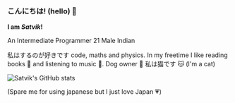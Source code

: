 ### こんにちは! (hello) 👋

**I am *Satvik*!**

An Intermediate Programmer
21 Male Indian

私はするのが好きです code, maths and physics. In my freetime I like reading books 📖 and listening to music 🎵. Dog owner 🐶
私は猫です 😽 (I'm a cat)

![Satvik's GitHub stats](https://github-readme-stats.vercel.app/api?username=Risen57&show_icons=true&theme=tokyonight)


(Spare me for using japanese but I just love Japan 💗)
